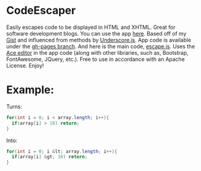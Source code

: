 # CodeEscaper
Easily escapes code to be displayed in HTML and XHTML. Great for software development blogs. You can use the app [here](http://chrynan.com/CodeEscaper/). Based off of my [Gist](https://gist.github.com/chRyNaN/270c2761bb6c6642fd7e66df53013465) and influenced from methods by [Underscore.js](http://underscorejs.org/). App code is available under the [gh-pages branch](https://github.com/chRyNaN/CodeEscaper/tree/gh-pages). And here is the main code, [escape.js](https://github.com/chRyNaN/CodeEscaper/blob/master/escape.js). Uses the [Ace editor](https://ace.c9.io/#nav=about) in the app code (along with other libraries, such as, Bootstrap, FontAwesome, JQuery, etc.). Free to use in accordance with an Apache License. Enjoy!

# Example:

Turns:

```java
for(int i = 0; i < array.length; i++){
  if(array[i] > 10) return;
}
```

Into:

```java
for(int i = 0; i &lt; array.length; i++){
  if(array[i] &gt; 10) return;
}
```
